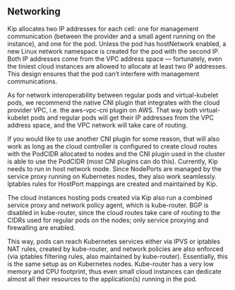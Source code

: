 ## Networking

Kip allocates two IP addresses for each cell: one for management communication (between the provider and a small agent running on the instance), and one for the pod. Unless the pod has hostNetwork enabled, a new Linux network namespace is created for the pod with the second IP. Both IP addresses come from the VPC address space — fortunately, even the tiniest cloud instances are allowed to allocate at least two IP addresses. This design ensures that the pod can’t interfere with management communications.

As for network interoperability between regular pods and virtual-kubelet pods, we recommend the native CNI plugin that integrates with the cloud provider VPC, i.e. the aws-vpc-cni plugin on AWS. That way both virtual-kubelet pods and regular pods will get their IP addresses from the VPC address space, and the VPC network will take care of routing.

If you would like to use another CNI plugin for some reason, that will also work as long as the cloud controller is configured to create cloud routes with the PodCIDR allocated to nodes and the CNI plugin used in the cluster is able to use the PodCIDR (most CNI plugins can do this).
Currently, Kip needs to run in host network mode. Since NodePorts are managed by the service proxy running on Kubernetes nodes, they also work seamlessly. Iptables rules for HostPort mappings are created and maintained by Kip.

The cloud instances hosting pods created via Kip also run a combined service proxy and network policy agent, which is kube-router. BGP is disabled in kube-router, since the cloud routes take care of routing to the CIDRs used for regular pods on the nodes; only service proxying and firewalling are enabled.

This way, pods can reach Kubernetes services either via IPVS or iptables NAT rules, created by kube-router, and network policies are also enforced (via iptables filtering rules, also maintained by kube-router). Essentially, this is the same setup as on Kubernetes nodes. Kube-router has a very low memory and CPU footprint, thus even small cloud instances can dedicate almost all their resources to the application(s) running in the pod.
